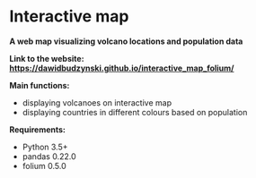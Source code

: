 # Interactive map 

**A web map visualizing volcano locations and population data**

**Link to the website:**
**https://dawidbudzynski.github.io/interactive_map_folium/**

**Main functions:**
- displaying volcanoes on interactive map
- displaying countries in different colours based on population

**Requirements:**
- Python 3.5+
- pandas 0.22.0
- folium 0.5.0
